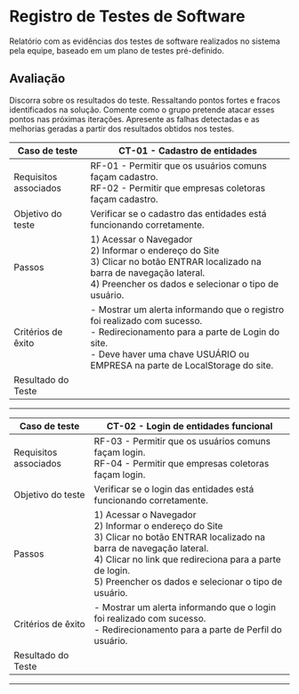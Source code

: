 # Registro de Testes de Software

Relatório com as evidências dos testes de software realizados no sistema pela equipe, baseado em um plano de testes pré-definido.

## Avaliação

Discorra sobre os resultados do teste. Ressaltando pontos fortes e fracos identificados na solução. Comente como o grupo pretende atacar esses pontos nas próximas iterações. Apresente as falhas detectadas e as melhorias geradas a partir dos resultados obtidos nos testes.

| Caso de teste         	| CT-01 - Cadastro de entidades                                                                                                                                                                                	|
|-----------------------	|--------------------------------------------------------------------------------------------------------------------------------------------------------------------------------------------------------------	|
| Requisitos associados 	| RF-01 - Permitir que os usuários comuns façam cadastro.<br>RF-02 - Permitir que empresas coletoras façam cadastro.                                                                                                  	|
| Objetivo do teste     	| Verificar se o cadastro das entidades está funcionando corretamente.                                                                                                                                         	|
| Passos                	| 1) Acessar o Navegador<br>2) Informar o endereço do Site<br>3) Clicar no botão ENTRAR localizado na barra de navegação lateral.<br>4) Preencher os dados e selecionar o tipo de usuário.                     	|
| Critérios de êxito    	| - Mostrar um alerta informando que o registro foi realizado com sucesso.<br>- Redirecionamento para a parte de Login do site.<br>- Deve haver uma chave USUÁRIO ou EMPRESA na parte de LocalStorage do site. 	|
| Resultado do Teste      |                                                                                                     |

<hr>

| Caso de teste         	| CT-02 - Login de entidades funcional                                                                                                                                                                                                                 	|
|-----------------------	|------------------------------------------------------------------------------------------------------------------------------------------------------------------------------------------------------------------------------------------------------	|
| Requisitos associados 	| RF-03 - Permitir que os usuários comuns façam login.<br>RF-04 - Permitir que empresas coletoras façam login.                                                                                                                                      	|
| Objetivo do teste     	| Verificar se o login das entidades está funcionando corretamente.                                                                                                                                                                                 	|
| Passos                	| 1) Acessar o Navegador<br>2) Informar o endereço do Site<br>3) Clicar no botão ENTRAR localizado na barra de navegação lateral.<br>4) Clicar no link que redireciona para a parte de login.<br>5) Preencher os dados e selecionar o tipo de usuário. 	|
| Critérios de êxito    	| - Mostrar um alerta informando que o login foi realizado com sucesso.<br>- Redirecionamento para a parte de Perfil do usuário.                                                                                                                       	|
| Resultado do Teste      |                                                                                                     |
<hr>
